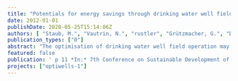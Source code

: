```yaml
---
title: "Potentials for energy savings through drinking water well field optimisation"
date: 2012-01-01
publishDate: 2020-05-25T15:14:06Z
authors: [ "Staub, M.", "Vautrin, N.", "rustler", "Grützmacher, G.", "David, B.", "Soyeux, E." ]
publication_types: ["0"]
abstract: "The optimisation of drinking water well field operation may significantly reduce the energy demand and associated costs, but is seldom applied in a systematic methodological approach. In this study, a well field was analysed using a coupled model that takes into account aquifer, wells, pumps and raw water pipes. This coupled approach enabled to identify and quantify the key energy demand drivers. The geometrical elevation was the most important driver, while pipe network losses were in the same order of magnitude as aquifer- and well losses. Using the modelling tool, the most energyefficient well field operation scheme could be derived and energy savings of up to 17% may be achieved by optimising well field operation only whereas further 5% may be saved by investing in new pump equipment. These findings show the potentials for significant energy savings in the field of drinking water abstraction."
featured: false
publication: ' p 11 *In:* 7th Conference on Sustainable Development of Energy, Water and Environment Systems (SDEWES). Ohrid, Macedonia. 1-7 July 2012'
projects: ["optiwells-1"]
---
```


